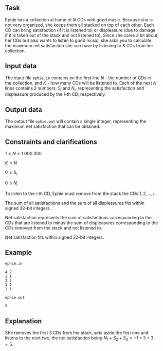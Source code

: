 ## Task

Ephie has a collection at home of $N$ CDs with good music. Because she is not very organized, she keeps them all stacked on top of each other. Each CD can bring satisfaction (if it is listened to) or displeasure (due to damage if it is taken out of the stack and not listened to). Since she cares a lot about her CDs but also wants to listen to good music, she asks you to calculate the maximum net satisfaction she can have by listening to $K$ CDs from her collection.

## Input data

The input file `ephie.in` contains on the first line $N$ - the number of CDs in the collection, and $K$ - how many CDs will be listened to. Each of the next $N$ lines contains $2$ numbers: $S_i$ and $N_i$, representing the satisfaction and displeasure produced by the $i$-th CD, respectively. 

## Output data

The output file `ephie.out` will contain a single integer, representing the maximum net satisfaction that can be obtained.

## Constraints and clarifications

$1 \leq N \leq 1\ 000\ 000$ 

$K \leq N$ 

$0 \leq S_i$ 

$0 \leq N_i$ 

To listen to the $i$-th CD, Ephie must remove from the stack the CDs $1, 2, \dots, i$. 

The sum of all satisfactions and the sum of all displeasures fits within signed $32$-bit integers. 

Net satisfaction represents the sum of satisfactions corresponding to the CDs that are listened to minus the sum of displeasures corresponding to the CDs removed from the stack and not listened to. 

Net satisfaction fits within signed $32$-bit integers.

## Example

`ephie.in`
```
4 2
1 1
3 2 
3 1 
1 1
```
`ephie.out`
```
5
```

## Explanation

She removes the first $3$ CDs from the stack, sets aside the first one and listens to the next two, the net satisfaction being $N_1 + S_2 + S_3 = -1 + 3 + 3 = 5$.